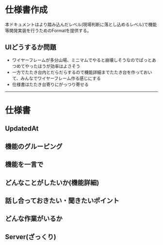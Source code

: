 # 仕様書作成

本ドキュメントはより踏み込んだレベル(現場判断に落とし込めるレベル)で機能等開発実装を行うためのFormatを提供する。

## UIどうするか問題

- ワイヤーフレームが多分山場、ミニマムでやると崩壊しそうなのでぱっとあつめてやったほうが効率はよさそう
- 一方でたたき台内とだらだらするので機能詳細までたたき台を作っておいて、みんなでワイヤーフレーム作る感じにする
- 仕様書はたたき台寄りにがっつり寄せる

---

# 仕様書

## UpdatedAt

## 機能のグルーピング

## 機能を一言で

## どんなことがしたいか(機能詳細)

## 話し合っておきたい・聞きたいポイント

## どんな作業がいるか

## Server(ざっくり)
